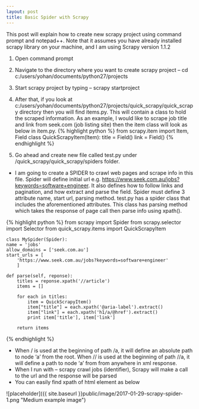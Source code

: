 ```yaml
---
layout: post
title: Basic Spider with Scrapy 
---
```


This post will explain how to create new scrapy project using command prompt and notepad++. Note that it assumes you have already installed scrapy library on your machine, and I am using Scrapy version 1.1.2

1. Open command prompt
2. Navigate to the directory where you want to create scrapy project – cd c:/users/yohan/documents/python27/projects
3. Start scrapy project by typing – scrapy startproject
4. After that, if you look at c:/users/yohan/documents/python27/projects/quick_scrapy/quick_scrapy directory then you will find items.py. This will contain a class to hold the scraped information. As an example, I would like to scrape job title and link from seek.com (job listing site) then the item class will look as below in item.py. {% highlight python %}
from scrapy.item import Item, Field
    class QuickScrapyItem(Item):
        title = Field()
        link = Field()
{% endhighlight %}



5. Go ahead and create new file called test.py under /quick_scrapy/quick_scrapy/spiders folder. 
* I am going to create a SPIDER to crawl web pages and scrape info in this file. Spider will define initial url e.g. https://www.seek.com.au/jobs?keywords=software+engineer. It also defines how to follow links and pagination, and how extract and parse the field. Spider must define 3 attribute name, start url, parsing method. test.py has a spider class that includes the aforementioned attributes. This class has parsing method which takes the response of page call then parse info using xpath().

{% highlight python %}
from scrapy import Spider
from scrapy.selector import Selector
from quick_scrapy.items import QuickScrapyItem

    class MySpider(Spider):
    name = 'jobs'
    allow_domains = ['seek.com.au']
    start_urls = [
        'https://www.seek.com.au/jobs?keywords=software+engineer'
        ]

    def parse(self, reponse):
        titles = reponse.xpath('//article')
        items = []

        for each in titles:
            item = QuickScrapyItem()
            item["title"] = each.xpath('@aria-label').extract()
            item["link"] = each.xpath('h1/a/@href').extract()
            print item['title'], item['link']

        return items
{% endhighlight %}

* When / is used at the beginning of path /a, it will define an absolute path to node ‘a’ from the root. When // is used at the beginning of path //a, it will define a path to node ‘a’ from from anywhere in xml response.
* When I run with – scrapy crawl jobs (identifier), Scrapy will make a call to the url and the response will be parsed
* You can easily find xpath of html element as below

![placeholder]({{ site.baseurl }}public/image/2017-01-29-scrapy-spider-1.png "Medium example image")
